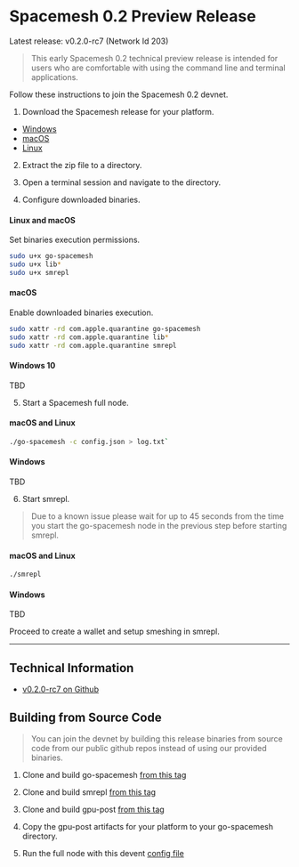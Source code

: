 # Spacemesh 0.2 Preview Release

Latest release: v0.2.0-rc7 (Network Id 203)

> This early Spacemesh 0.2 technical preview release is intended for users who are comfortable with using the command line and terminal applications.

Follow these instructions to join the Spacemesh 0.2 devnet.

1. Download the Spacemesh release for your platform.

- [Windows](https://github.com/spacemeshos/go-spacemesh/releases/download/v0.2.0-rc7/windows.zip)
- [macOS](https://github.com/spacemeshos/go-spacemesh/releases/download/v0.2.0-rc7/macOS.zip)
- [Linux](https://github.com/spacemeshos/go-spacemesh/releases/download/v0.2.0-rc7/linux.zip)

2. Extract the zip file to a directory.

3. Open a terminal session and navigate to the directory.

4. Configure downloaded binaries.

#### Linux and macOS
Set binaries execution permissions.

```bash
sudo u+x go-spacemesh
sudo u+x lib*
sudo u+x smrepl
```

#### macOS
Enable downloaded binaries execution.

```bash
sudo xattr -rd com.apple.quarantine go-spacemesh
sudo xattr -rd com.apple.quarantine lib*
sudo xattr -rd com.apple.quarantine smrepl
```

#### Windows 10
TBD

5. Start a Spacemesh full node.

#### macOS and Linux
```bash
./go-spacemesh -c config.json > log.txt`
```

#### Windows
TBD

6. Start smrepl.

> Due to a known issue please wait for up to 45 seconds from the time you start the go-spacemesh node in the previous step before starting smrepl.

#### macOS and Linux

```bash
./smrepl
```

#### Windows
TBD

Proceed to create a wallet and setup smeshing in smrepl.

----

## Technical Information

- [v0.2.0-rc7 on Github](https://github.com/spacemeshos/go-spacemesh/releases/tag/v0.2.0-rc7)

## Building from Source Code

> You can join the devnet by building this release binaries from source code from our public github repos instead of using our provided binaries.

1. Clone and build go-spacemesh [from this tag](https://github.com/spacemeshos/go-spacemesh/tree/v0.2.0-rc7)

2. Clone and build smrepl [from this tag](https://github.com/spacemeshos/smrepl/tree/v0.1.32)

3. Clone and build gpu-post [from this tag](https://github.com/spacemeshos/gpu-post/tree/v0.1.22)

4. Copy the gpu-post artifacts for your platform to your go-spacemesh directory.

5. Run the full node with this devent [config file](https://github.com/spacemeshos/go-spacemesh/releases/download/v0.2.0-rc7/config.json)
